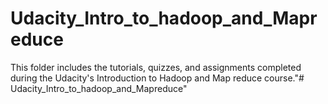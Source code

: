 # Udacity_Intro_to_hadoop_and_Mapreduce
This folder includes the tutorials, quizzes, and assignments completed during the Udacity's Introduction to Hadoop and Map reduce course."# Udacity_Intro_to_hadoop_and_Mapreduce" 
